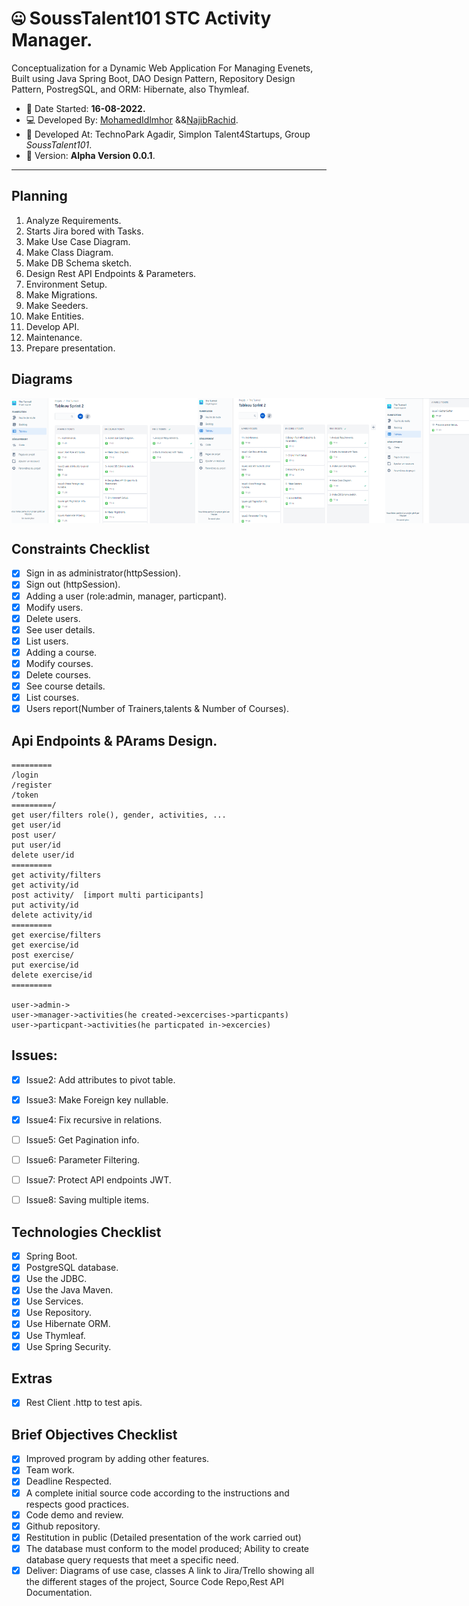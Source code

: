 # :zipper_mouth_face: SoussTalent101 STC Activity Manager.

Conceptualization for a Dynamic Web Application For Managing Evenets, Built using Java Spring Boot,
DAO Design Pattern, Repository Design Pattern, PostregSQL, and ORM: Hibernate, also Thymleaf.

 - :date: Date Started: **16-08-2022.** 
 - :computer:	Developed By: [MohamedIdlmhor](https://github.com/idmed22/) &&[NajibRachid](https://github.com/n4j1Br4ch1D).
 - :office: Developed At: TechnoPark Agadir, Simplon Talent4Startups, Group *SoussTalent101*.
 - :pushpin: Version: **Alpha Version 0.0.1**.

---

<!---## Snapshots

<div style="display:flex">
<img src="/brief13-stc/1.PNG" height="200" width="300"/>
<img src="/brief13-stc/2.PNG" height="200" width="300"/>
<img src="/brief13-stc/3.PNG" height="200" width="300"/>
<img src="/brief13-stc/4.PNG" height="200" width="300"/>
<img src="/brief13-stc/5.PNG" height="200" width="300"/>
<img src="/brief13-stc/6.PNG" height="200" width="300"/>
</div> -->



## Planning

1. Analyze Requirements.
2. Starts Jira bored with Tasks.
3. Make Use Case Diagram.
4. Make Class Diagram.
5. Make DB Schema sketch.
6. Design Rest API Endpoints & Parameters.
7. Environment Setup.
8. Make Migrations.
9. Make Seeders.
10. Make Entities.
11. Develop API.
12. Maintenance.
13. Prepare presentation.

## Diagrams
<div style="display:flex">
<img src="/brief13-stc/jira1.png" height="200" width="300"/>
<img src="/brief13-stc/jira2.png" height="200" width="300"/>
<img src="/brief13-stc/jira3.png" height="200" width="300"/>
<img src="/brief13-stc/useCase_diagram.png" height="200" width="300"/>
<img src="/brief13-stc/class_diagram.png" height="200" width="300"/>
<img src="/brief13-stc/db_sketch.PNG" height="200" width="300"/>
<img src="/brief13-stc/tables_seeded.PNG" height="200" width="300"/>
<img src="/brief13-stc/rest_apis.PNG" height="200" width="300"/>
<img src="/brief13-stc/source_code.PNG" height="200" width="300"/>
</div>

## Constraints Checklist

- [X] Sign in as administrator(httpSession).
- [X] Sign out (httpSession).
- [X] Adding a user (role:admin, manager, particpant).
- [X] Modify users.
- [X] Delete users.
- [X] See user details.
- [X] List users.
- [X] Adding a course.
- [X] Modify courses.
- [X] Delete courses.
- [X] See course details.
- [X] List courses.
- [X] Users report(Number of Trainers,talents & Number of Courses).

## Api Endpoints & PArams Design.

```
=========
/login
/register
/token
=========/
get user/filters role(), gender, activities, ...
get user/id
post user/
put user/id
delete user/id
=========
get activity/filters
get activity/id
post activity/  [import multi participants]
put activity/id
delete activity/id
=========
get exercise/filters
get exercise/id
post exercise/
put exercise/id
delete exercise/id
=========

user->admin->
user->manager->activities(he created->excercises->particpants)
user->particpant->activities(he particpated in->excercies)

```

## Issues:
   - [X] Issue2: Add attributes to pivot table.
   - [X] Issue3: Make Foreign key nullable.
   - [X] Issue4: Fix recursive in relations.
   - [ ] Issue5: Get Pagination info.
   - [ ] Issue6: Parameter Filtering.
   - [ ] Issue7: Protect API endpoints JWT.
   - [ ] Issue8: Saving multiple items.


## Technologies Checklist

- [X] Spring Boot.
- [X] PostgreSQL database.
- [X] Use the JDBC.
- [X] Use the Java Maven.
- [X] Use Services.
- [X] Use Repository.
- [X] Use Hibernate ORM.
- [X] Use Thymleaf.
- [X] Use Spring Security.

## Extras

- [X] Rest Client .http to test apis.


## Brief Objectives Checklist

- [X] Improved program by adding other features.
- [X] Team work.
- [X] Deadline Respected.
- [X] A complete initial source code according to the instructions and respects good practices.
- [X] Code demo and review.
- [X] Github repository.
- [X] Restitution in public (Detailed presentation of the work carried out)
- [X] The database must conform to the model produced; Ability to create database query requests that meet a specific need.
- [X] Deliver: Diagrams of use case, classes A link to Jira/Trello showing all the different stages of the project, Source Code Repo,Rest API Documentation.
